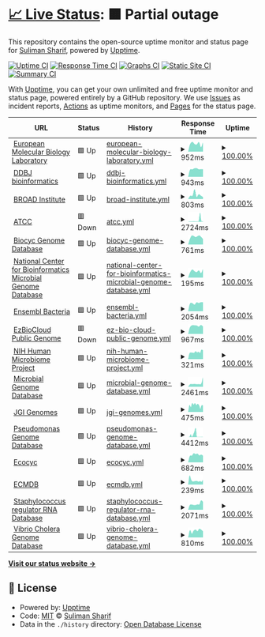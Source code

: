 # [📈 Live Status](https://bacteriadb.com): <!--live status--> **🟧 Partial outage**

This repository contains the open-source uptime monitor and status page for [Suliman Sharif](https://www.sulstice.dev/), powered by [Upptime](https://github.com/upptime/upptime).

[![Uptime CI](https://github.com/Sulstice/Uptime-Bacteria/workflows/Uptime%20CI/badge.svg)](https://github.com/Sulstice/Uptime-Bacteria/actions?query=workflow%3A%22Uptime+CI%22)
[![Response Time CI](https://github.com/Sulstice/Uptime-Bacteria/workflows/Response%20Time%20CI/badge.svg)](https://github.com/Sulstice/Uptime-Bacteria/actions?query=workflow%3A%22Response+Time+CI%22)
[![Graphs CI](https://github.com/Sulstice/Uptime-Bacteria/workflows/Graphs%20CI/badge.svg)](https://github.com/Sulstice/Uptime-Bacteria/actions?query=workflow%3A%22Graphs+CI%22)
[![Static Site CI](https://github.com/Sulstice/Uptime-Bacteria/workflows/Static%20Site%20CI/badge.svg)](https://github.com/Sulstice/Uptime-Bacteria/actions?query=workflow%3A%22Static+Site+CI%22)
[![Summary CI](https://github.com/Sulstice/Uptime-Bacteria/workflows/Summary%20CI/badge.svg)](https://github.com/Sulstice/Uptime-Bacteria/actions?query=workflow%3A%22Summary+CI%22)

With [Upptime](https://upptime.js.org), you can get your own unlimited and free uptime monitor and status page, powered entirely by a GitHub repository. We use [Issues](https://github.com/Sulstice/Uptime-Bacteria/issues) as incident reports, [Actions](https://github.com/Sulstice/Uptime-Bacteria/actions) as uptime monitors, and [Pages](https://bacteriadb.com) for the status page.

<!--start: status pages-->
<!-- This summary is generated by Upptime (https://github.com/upptime/upptime) -->
<!-- Do not edit this manually, your changes will be overwritten -->
<!-- prettier-ignore -->
| URL | Status | History | Response Time | Uptime |
| --- | ------ | ------- | ------------- | ------ |
| <img alt="" src="https://icons.duckduckgo.com/ip3/www.ebi.ac.uk.ico" height="13"> [European Molecular Biology Laboratory](https://www.ebi.ac.uk/) | 🟩 Up | [european-molecular-biology-laboratory.yml](https://github.com/Sulstice/Uptime-Bacteria/commits/HEAD/history/european-molecular-biology-laboratory.yml) | <details><summary><img alt="Response time graph" src="./graphs/european-molecular-biology-laboratory/response-time-week.png" height="20"> 952ms</summary><br><a href="https://bacteriadb.com/history/european-molecular-biology-laboratory"><img alt="Response time 1127" src="https://img.shields.io/endpoint?url=https%3A%2F%2Fraw.githubusercontent.com%2FSulstice%2FUptime-Bacteria%2FHEAD%2Fapi%2Feuropean-molecular-biology-laboratory%2Fresponse-time.json"></a><br><a href="https://bacteriadb.com/history/european-molecular-biology-laboratory"><img alt="24-hour response time 1090" src="https://img.shields.io/endpoint?url=https%3A%2F%2Fraw.githubusercontent.com%2FSulstice%2FUptime-Bacteria%2FHEAD%2Fapi%2Feuropean-molecular-biology-laboratory%2Fresponse-time-day.json"></a><br><a href="https://bacteriadb.com/history/european-molecular-biology-laboratory"><img alt="7-day response time 952" src="https://img.shields.io/endpoint?url=https%3A%2F%2Fraw.githubusercontent.com%2FSulstice%2FUptime-Bacteria%2FHEAD%2Fapi%2Feuropean-molecular-biology-laboratory%2Fresponse-time-week.json"></a><br><a href="https://bacteriadb.com/history/european-molecular-biology-laboratory"><img alt="30-day response time 1034" src="https://img.shields.io/endpoint?url=https%3A%2F%2Fraw.githubusercontent.com%2FSulstice%2FUptime-Bacteria%2FHEAD%2Fapi%2Feuropean-molecular-biology-laboratory%2Fresponse-time-month.json"></a><br><a href="https://bacteriadb.com/history/european-molecular-biology-laboratory"><img alt="1-year response time 1130" src="https://img.shields.io/endpoint?url=https%3A%2F%2Fraw.githubusercontent.com%2FSulstice%2FUptime-Bacteria%2FHEAD%2Fapi%2Feuropean-molecular-biology-laboratory%2Fresponse-time-year.json"></a></details> | <details><summary><a href="https://bacteriadb.com/history/european-molecular-biology-laboratory">100.00%</a></summary><a href="https://bacteriadb.com/history/european-molecular-biology-laboratory"><img alt="All-time uptime 100.00%" src="https://img.shields.io/endpoint?url=https%3A%2F%2Fraw.githubusercontent.com%2FSulstice%2FUptime-Bacteria%2FHEAD%2Fapi%2Feuropean-molecular-biology-laboratory%2Fuptime.json"></a><br><a href="https://bacteriadb.com/history/european-molecular-biology-laboratory"><img alt="24-hour uptime 100.00%" src="https://img.shields.io/endpoint?url=https%3A%2F%2Fraw.githubusercontent.com%2FSulstice%2FUptime-Bacteria%2FHEAD%2Fapi%2Feuropean-molecular-biology-laboratory%2Fuptime-day.json"></a><br><a href="https://bacteriadb.com/history/european-molecular-biology-laboratory"><img alt="7-day uptime 100.00%" src="https://img.shields.io/endpoint?url=https%3A%2F%2Fraw.githubusercontent.com%2FSulstice%2FUptime-Bacteria%2FHEAD%2Fapi%2Feuropean-molecular-biology-laboratory%2Fuptime-week.json"></a><br><a href="https://bacteriadb.com/history/european-molecular-biology-laboratory"><img alt="30-day uptime 100.00%" src="https://img.shields.io/endpoint?url=https%3A%2F%2Fraw.githubusercontent.com%2FSulstice%2FUptime-Bacteria%2FHEAD%2Fapi%2Feuropean-molecular-biology-laboratory%2Fuptime-month.json"></a><br><a href="https://bacteriadb.com/history/european-molecular-biology-laboratory"><img alt="1-year uptime 100.00%" src="https://img.shields.io/endpoint?url=https%3A%2F%2Fraw.githubusercontent.com%2FSulstice%2FUptime-Bacteria%2FHEAD%2Fapi%2Feuropean-molecular-biology-laboratory%2Fuptime-year.json"></a></details>
| <img alt="" src="https://icons.duckduckgo.com/ip3/www.ddbj.nig.ac.jp.ico" height="13"> [DDBJ bioinformatics](https://www.ddbj.nig.ac.jp/services/index-e.html) | 🟩 Up | [ddbj-bioinformatics.yml](https://github.com/Sulstice/Uptime-Bacteria/commits/HEAD/history/ddbj-bioinformatics.yml) | <details><summary><img alt="Response time graph" src="./graphs/ddbj-bioinformatics/response-time-week.png" height="20"> 943ms</summary><br><a href="https://bacteriadb.com/history/ddbj-bioinformatics"><img alt="Response time 950" src="https://img.shields.io/endpoint?url=https%3A%2F%2Fraw.githubusercontent.com%2FSulstice%2FUptime-Bacteria%2FHEAD%2Fapi%2Fddbj-bioinformatics%2Fresponse-time.json"></a><br><a href="https://bacteriadb.com/history/ddbj-bioinformatics"><img alt="24-hour response time 915" src="https://img.shields.io/endpoint?url=https%3A%2F%2Fraw.githubusercontent.com%2FSulstice%2FUptime-Bacteria%2FHEAD%2Fapi%2Fddbj-bioinformatics%2Fresponse-time-day.json"></a><br><a href="https://bacteriadb.com/history/ddbj-bioinformatics"><img alt="7-day response time 943" src="https://img.shields.io/endpoint?url=https%3A%2F%2Fraw.githubusercontent.com%2FSulstice%2FUptime-Bacteria%2FHEAD%2Fapi%2Fddbj-bioinformatics%2Fresponse-time-week.json"></a><br><a href="https://bacteriadb.com/history/ddbj-bioinformatics"><img alt="30-day response time 948" src="https://img.shields.io/endpoint?url=https%3A%2F%2Fraw.githubusercontent.com%2FSulstice%2FUptime-Bacteria%2FHEAD%2Fapi%2Fddbj-bioinformatics%2Fresponse-time-month.json"></a><br><a href="https://bacteriadb.com/history/ddbj-bioinformatics"><img alt="1-year response time 949" src="https://img.shields.io/endpoint?url=https%3A%2F%2Fraw.githubusercontent.com%2FSulstice%2FUptime-Bacteria%2FHEAD%2Fapi%2Fddbj-bioinformatics%2Fresponse-time-year.json"></a></details> | <details><summary><a href="https://bacteriadb.com/history/ddbj-bioinformatics">100.00%</a></summary><a href="https://bacteriadb.com/history/ddbj-bioinformatics"><img alt="All-time uptime 100.00%" src="https://img.shields.io/endpoint?url=https%3A%2F%2Fraw.githubusercontent.com%2FSulstice%2FUptime-Bacteria%2FHEAD%2Fapi%2Fddbj-bioinformatics%2Fuptime.json"></a><br><a href="https://bacteriadb.com/history/ddbj-bioinformatics"><img alt="24-hour uptime 100.00%" src="https://img.shields.io/endpoint?url=https%3A%2F%2Fraw.githubusercontent.com%2FSulstice%2FUptime-Bacteria%2FHEAD%2Fapi%2Fddbj-bioinformatics%2Fuptime-day.json"></a><br><a href="https://bacteriadb.com/history/ddbj-bioinformatics"><img alt="7-day uptime 100.00%" src="https://img.shields.io/endpoint?url=https%3A%2F%2Fraw.githubusercontent.com%2FSulstice%2FUptime-Bacteria%2FHEAD%2Fapi%2Fddbj-bioinformatics%2Fuptime-week.json"></a><br><a href="https://bacteriadb.com/history/ddbj-bioinformatics"><img alt="30-day uptime 100.00%" src="https://img.shields.io/endpoint?url=https%3A%2F%2Fraw.githubusercontent.com%2FSulstice%2FUptime-Bacteria%2FHEAD%2Fapi%2Fddbj-bioinformatics%2Fuptime-month.json"></a><br><a href="https://bacteriadb.com/history/ddbj-bioinformatics"><img alt="1-year uptime 100.00%" src="https://img.shields.io/endpoint?url=https%3A%2F%2Fraw.githubusercontent.com%2FSulstice%2FUptime-Bacteria%2FHEAD%2Fapi%2Fddbj-bioinformatics%2Fuptime-year.json"></a></details>
| <img alt="" src="https://icons.duckduckgo.com/ip3/www.broadinstitute.org.ico" height="13"> [BROAD Institute](https://www.broadinstitute.org/data-software-and-tools) | 🟩 Up | [broad-institute.yml](https://github.com/Sulstice/Uptime-Bacteria/commits/HEAD/history/broad-institute.yml) | <details><summary><img alt="Response time graph" src="./graphs/broad-institute/response-time-week.png" height="20"> 803ms</summary><br><a href="https://bacteriadb.com/history/broad-institute"><img alt="Response time 528" src="https://img.shields.io/endpoint?url=https%3A%2F%2Fraw.githubusercontent.com%2FSulstice%2FUptime-Bacteria%2FHEAD%2Fapi%2Fbroad-institute%2Fresponse-time.json"></a><br><a href="https://bacteriadb.com/history/broad-institute"><img alt="24-hour response time 845" src="https://img.shields.io/endpoint?url=https%3A%2F%2Fraw.githubusercontent.com%2FSulstice%2FUptime-Bacteria%2FHEAD%2Fapi%2Fbroad-institute%2Fresponse-time-day.json"></a><br><a href="https://bacteriadb.com/history/broad-institute"><img alt="7-day response time 803" src="https://img.shields.io/endpoint?url=https%3A%2F%2Fraw.githubusercontent.com%2FSulstice%2FUptime-Bacteria%2FHEAD%2Fapi%2Fbroad-institute%2Fresponse-time-week.json"></a><br><a href="https://bacteriadb.com/history/broad-institute"><img alt="30-day response time 579" src="https://img.shields.io/endpoint?url=https%3A%2F%2Fraw.githubusercontent.com%2FSulstice%2FUptime-Bacteria%2FHEAD%2Fapi%2Fbroad-institute%2Fresponse-time-month.json"></a><br><a href="https://bacteriadb.com/history/broad-institute"><img alt="1-year response time 546" src="https://img.shields.io/endpoint?url=https%3A%2F%2Fraw.githubusercontent.com%2FSulstice%2FUptime-Bacteria%2FHEAD%2Fapi%2Fbroad-institute%2Fresponse-time-year.json"></a></details> | <details><summary><a href="https://bacteriadb.com/history/broad-institute">100.00%</a></summary><a href="https://bacteriadb.com/history/broad-institute"><img alt="All-time uptime 100.00%" src="https://img.shields.io/endpoint?url=https%3A%2F%2Fraw.githubusercontent.com%2FSulstice%2FUptime-Bacteria%2FHEAD%2Fapi%2Fbroad-institute%2Fuptime.json"></a><br><a href="https://bacteriadb.com/history/broad-institute"><img alt="24-hour uptime 100.00%" src="https://img.shields.io/endpoint?url=https%3A%2F%2Fraw.githubusercontent.com%2FSulstice%2FUptime-Bacteria%2FHEAD%2Fapi%2Fbroad-institute%2Fuptime-day.json"></a><br><a href="https://bacteriadb.com/history/broad-institute"><img alt="7-day uptime 100.00%" src="https://img.shields.io/endpoint?url=https%3A%2F%2Fraw.githubusercontent.com%2FSulstice%2FUptime-Bacteria%2FHEAD%2Fapi%2Fbroad-institute%2Fuptime-week.json"></a><br><a href="https://bacteriadb.com/history/broad-institute"><img alt="30-day uptime 100.00%" src="https://img.shields.io/endpoint?url=https%3A%2F%2Fraw.githubusercontent.com%2FSulstice%2FUptime-Bacteria%2FHEAD%2Fapi%2Fbroad-institute%2Fuptime-month.json"></a><br><a href="https://bacteriadb.com/history/broad-institute"><img alt="1-year uptime 100.00%" src="https://img.shields.io/endpoint?url=https%3A%2F%2Fraw.githubusercontent.com%2FSulstice%2FUptime-Bacteria%2FHEAD%2Fapi%2Fbroad-institute%2Fuptime-year.json"></a></details>
| <img alt="" src="https://icons.duckduckgo.com/ip3/www.atcc.org.ico" height="13"> [ATCC](https://www.atcc.org/resources/application-notes/microbial-genome-databases) | 🟥 Down | [atcc.yml](https://github.com/Sulstice/Uptime-Bacteria/commits/HEAD/history/atcc.yml) | <details><summary><img alt="Response time graph" src="./graphs/atcc/response-time-week.png" height="20"> 2724ms</summary><br><a href="https://bacteriadb.com/history/atcc"><img alt="Response time 1020" src="https://img.shields.io/endpoint?url=https%3A%2F%2Fraw.githubusercontent.com%2FSulstice%2FUptime-Bacteria%2FHEAD%2Fapi%2Fatcc%2Fresponse-time.json"></a><br><a href="https://bacteriadb.com/history/atcc"><img alt="24-hour response time 927" src="https://img.shields.io/endpoint?url=https%3A%2F%2Fraw.githubusercontent.com%2FSulstice%2FUptime-Bacteria%2FHEAD%2Fapi%2Fatcc%2Fresponse-time-day.json"></a><br><a href="https://bacteriadb.com/history/atcc"><img alt="7-day response time 2724" src="https://img.shields.io/endpoint?url=https%3A%2F%2Fraw.githubusercontent.com%2FSulstice%2FUptime-Bacteria%2FHEAD%2Fapi%2Fatcc%2Fresponse-time-week.json"></a><br><a href="https://bacteriadb.com/history/atcc"><img alt="30-day response time 1360" src="https://img.shields.io/endpoint?url=https%3A%2F%2Fraw.githubusercontent.com%2FSulstice%2FUptime-Bacteria%2FHEAD%2Fapi%2Fatcc%2Fresponse-time-month.json"></a><br><a href="https://bacteriadb.com/history/atcc"><img alt="1-year response time 1046" src="https://img.shields.io/endpoint?url=https%3A%2F%2Fraw.githubusercontent.com%2FSulstice%2FUptime-Bacteria%2FHEAD%2Fapi%2Fatcc%2Fresponse-time-year.json"></a></details> | <details><summary><a href="https://bacteriadb.com/history/atcc">100.00%</a></summary><a href="https://bacteriadb.com/history/atcc"><img alt="All-time uptime 100.00%" src="https://img.shields.io/endpoint?url=https%3A%2F%2Fraw.githubusercontent.com%2FSulstice%2FUptime-Bacteria%2FHEAD%2Fapi%2Fatcc%2Fuptime.json"></a><br><a href="https://bacteriadb.com/history/atcc"><img alt="24-hour uptime 100.00%" src="https://img.shields.io/endpoint?url=https%3A%2F%2Fraw.githubusercontent.com%2FSulstice%2FUptime-Bacteria%2FHEAD%2Fapi%2Fatcc%2Fuptime-day.json"></a><br><a href="https://bacteriadb.com/history/atcc"><img alt="7-day uptime 100.00%" src="https://img.shields.io/endpoint?url=https%3A%2F%2Fraw.githubusercontent.com%2FSulstice%2FUptime-Bacteria%2FHEAD%2Fapi%2Fatcc%2Fuptime-week.json"></a><br><a href="https://bacteriadb.com/history/atcc"><img alt="30-day uptime 100.00%" src="https://img.shields.io/endpoint?url=https%3A%2F%2Fraw.githubusercontent.com%2FSulstice%2FUptime-Bacteria%2FHEAD%2Fapi%2Fatcc%2Fuptime-month.json"></a><br><a href="https://bacteriadb.com/history/atcc"><img alt="1-year uptime 100.00%" src="https://img.shields.io/endpoint?url=https%3A%2F%2Fraw.githubusercontent.com%2FSulstice%2FUptime-Bacteria%2FHEAD%2Fapi%2Fatcc%2Fuptime-year.json"></a></details>
| <img alt="" src="https://icons.duckduckgo.com/ip3/biocyc.org.ico" height="13"> [Biocyc Genome Database](https://biocyc.org) | 🟩 Up | [biocyc-genome-database.yml](https://github.com/Sulstice/Uptime-Bacteria/commits/HEAD/history/biocyc-genome-database.yml) | <details><summary><img alt="Response time graph" src="./graphs/biocyc-genome-database/response-time-week.png" height="20"> 761ms</summary><br><a href="https://bacteriadb.com/history/biocyc-genome-database"><img alt="Response time 731" src="https://img.shields.io/endpoint?url=https%3A%2F%2Fraw.githubusercontent.com%2FSulstice%2FUptime-Bacteria%2FHEAD%2Fapi%2Fbiocyc-genome-database%2Fresponse-time.json"></a><br><a href="https://bacteriadb.com/history/biocyc-genome-database"><img alt="24-hour response time 542" src="https://img.shields.io/endpoint?url=https%3A%2F%2Fraw.githubusercontent.com%2FSulstice%2FUptime-Bacteria%2FHEAD%2Fapi%2Fbiocyc-genome-database%2Fresponse-time-day.json"></a><br><a href="https://bacteriadb.com/history/biocyc-genome-database"><img alt="7-day response time 761" src="https://img.shields.io/endpoint?url=https%3A%2F%2Fraw.githubusercontent.com%2FSulstice%2FUptime-Bacteria%2FHEAD%2Fapi%2Fbiocyc-genome-database%2Fresponse-time-week.json"></a><br><a href="https://bacteriadb.com/history/biocyc-genome-database"><img alt="30-day response time 758" src="https://img.shields.io/endpoint?url=https%3A%2F%2Fraw.githubusercontent.com%2FSulstice%2FUptime-Bacteria%2FHEAD%2Fapi%2Fbiocyc-genome-database%2Fresponse-time-month.json"></a><br><a href="https://bacteriadb.com/history/biocyc-genome-database"><img alt="1-year response time 776" src="https://img.shields.io/endpoint?url=https%3A%2F%2Fraw.githubusercontent.com%2FSulstice%2FUptime-Bacteria%2FHEAD%2Fapi%2Fbiocyc-genome-database%2Fresponse-time-year.json"></a></details> | <details><summary><a href="https://bacteriadb.com/history/biocyc-genome-database">100.00%</a></summary><a href="https://bacteriadb.com/history/biocyc-genome-database"><img alt="All-time uptime 100.00%" src="https://img.shields.io/endpoint?url=https%3A%2F%2Fraw.githubusercontent.com%2FSulstice%2FUptime-Bacteria%2FHEAD%2Fapi%2Fbiocyc-genome-database%2Fuptime.json"></a><br><a href="https://bacteriadb.com/history/biocyc-genome-database"><img alt="24-hour uptime 100.00%" src="https://img.shields.io/endpoint?url=https%3A%2F%2Fraw.githubusercontent.com%2FSulstice%2FUptime-Bacteria%2FHEAD%2Fapi%2Fbiocyc-genome-database%2Fuptime-day.json"></a><br><a href="https://bacteriadb.com/history/biocyc-genome-database"><img alt="7-day uptime 100.00%" src="https://img.shields.io/endpoint?url=https%3A%2F%2Fraw.githubusercontent.com%2FSulstice%2FUptime-Bacteria%2FHEAD%2Fapi%2Fbiocyc-genome-database%2Fuptime-week.json"></a><br><a href="https://bacteriadb.com/history/biocyc-genome-database"><img alt="30-day uptime 100.00%" src="https://img.shields.io/endpoint?url=https%3A%2F%2Fraw.githubusercontent.com%2FSulstice%2FUptime-Bacteria%2FHEAD%2Fapi%2Fbiocyc-genome-database%2Fuptime-month.json"></a><br><a href="https://bacteriadb.com/history/biocyc-genome-database"><img alt="1-year uptime 100.00%" src="https://img.shields.io/endpoint?url=https%3A%2F%2Fraw.githubusercontent.com%2FSulstice%2FUptime-Bacteria%2FHEAD%2Fapi%2Fbiocyc-genome-database%2Fuptime-year.json"></a></details>
| <img alt="" src="https://icons.duckduckgo.com/ip3/www.ncbi.nlm.nih.gov.ico" height="13"> [National Center for Bioinformatics Microbial Genome Database](https://www.ncbi.nlm.nih.gov/genome/microbes/) | 🟩 Up | [national-center-for-bioinformatics-microbial-genome-database.yml](https://github.com/Sulstice/Uptime-Bacteria/commits/HEAD/history/national-center-for-bioinformatics-microbial-genome-database.yml) | <details><summary><img alt="Response time graph" src="./graphs/national-center-for-bioinformatics-microbial-genome-database/response-time-week.png" height="20"> 195ms</summary><br><a href="https://bacteriadb.com/history/national-center-for-bioinformatics-microbial-genome-database"><img alt="Response time 1060" src="https://img.shields.io/endpoint?url=https%3A%2F%2Fraw.githubusercontent.com%2FSulstice%2FUptime-Bacteria%2FHEAD%2Fapi%2Fnational-center-for-bioinformatics-microbial-genome-database%2Fresponse-time.json"></a><br><a href="https://bacteriadb.com/history/national-center-for-bioinformatics-microbial-genome-database"><img alt="24-hour response time 253" src="https://img.shields.io/endpoint?url=https%3A%2F%2Fraw.githubusercontent.com%2FSulstice%2FUptime-Bacteria%2FHEAD%2Fapi%2Fnational-center-for-bioinformatics-microbial-genome-database%2Fresponse-time-day.json"></a><br><a href="https://bacteriadb.com/history/national-center-for-bioinformatics-microbial-genome-database"><img alt="7-day response time 195" src="https://img.shields.io/endpoint?url=https%3A%2F%2Fraw.githubusercontent.com%2FSulstice%2FUptime-Bacteria%2FHEAD%2Fapi%2Fnational-center-for-bioinformatics-microbial-genome-database%2Fresponse-time-week.json"></a><br><a href="https://bacteriadb.com/history/national-center-for-bioinformatics-microbial-genome-database"><img alt="30-day response time 1366" src="https://img.shields.io/endpoint?url=https%3A%2F%2Fraw.githubusercontent.com%2FSulstice%2FUptime-Bacteria%2FHEAD%2Fapi%2Fnational-center-for-bioinformatics-microbial-genome-database%2Fresponse-time-month.json"></a><br><a href="https://bacteriadb.com/history/national-center-for-bioinformatics-microbial-genome-database"><img alt="1-year response time 1194" src="https://img.shields.io/endpoint?url=https%3A%2F%2Fraw.githubusercontent.com%2FSulstice%2FUptime-Bacteria%2FHEAD%2Fapi%2Fnational-center-for-bioinformatics-microbial-genome-database%2Fresponse-time-year.json"></a></details> | <details><summary><a href="https://bacteriadb.com/history/national-center-for-bioinformatics-microbial-genome-database">100.00%</a></summary><a href="https://bacteriadb.com/history/national-center-for-bioinformatics-microbial-genome-database"><img alt="All-time uptime 100.00%" src="https://img.shields.io/endpoint?url=https%3A%2F%2Fraw.githubusercontent.com%2FSulstice%2FUptime-Bacteria%2FHEAD%2Fapi%2Fnational-center-for-bioinformatics-microbial-genome-database%2Fuptime.json"></a><br><a href="https://bacteriadb.com/history/national-center-for-bioinformatics-microbial-genome-database"><img alt="24-hour uptime 100.00%" src="https://img.shields.io/endpoint?url=https%3A%2F%2Fraw.githubusercontent.com%2FSulstice%2FUptime-Bacteria%2FHEAD%2Fapi%2Fnational-center-for-bioinformatics-microbial-genome-database%2Fuptime-day.json"></a><br><a href="https://bacteriadb.com/history/national-center-for-bioinformatics-microbial-genome-database"><img alt="7-day uptime 100.00%" src="https://img.shields.io/endpoint?url=https%3A%2F%2Fraw.githubusercontent.com%2FSulstice%2FUptime-Bacteria%2FHEAD%2Fapi%2Fnational-center-for-bioinformatics-microbial-genome-database%2Fuptime-week.json"></a><br><a href="https://bacteriadb.com/history/national-center-for-bioinformatics-microbial-genome-database"><img alt="30-day uptime 100.00%" src="https://img.shields.io/endpoint?url=https%3A%2F%2Fraw.githubusercontent.com%2FSulstice%2FUptime-Bacteria%2FHEAD%2Fapi%2Fnational-center-for-bioinformatics-microbial-genome-database%2Fuptime-month.json"></a><br><a href="https://bacteriadb.com/history/national-center-for-bioinformatics-microbial-genome-database"><img alt="1-year uptime 100.00%" src="https://img.shields.io/endpoint?url=https%3A%2F%2Fraw.githubusercontent.com%2FSulstice%2FUptime-Bacteria%2FHEAD%2Fapi%2Fnational-center-for-bioinformatics-microbial-genome-database%2Fuptime-year.json"></a></details>
| <img alt="" src="https://icons.duckduckgo.com/ip3/bacteria.ensembl.org.ico" height="13"> [Ensembl Bacteria](https://bacteria.ensembl.org/species.html) | 🟩 Up | [ensembl-bacteria.yml](https://github.com/Sulstice/Uptime-Bacteria/commits/HEAD/history/ensembl-bacteria.yml) | <details><summary><img alt="Response time graph" src="./graphs/ensembl-bacteria/response-time-week.png" height="20"> 2054ms</summary><br><a href="https://bacteriadb.com/history/ensembl-bacteria"><img alt="Response time 2026" src="https://img.shields.io/endpoint?url=https%3A%2F%2Fraw.githubusercontent.com%2FSulstice%2FUptime-Bacteria%2FHEAD%2Fapi%2Fensembl-bacteria%2Fresponse-time.json"></a><br><a href="https://bacteriadb.com/history/ensembl-bacteria"><img alt="24-hour response time 2246" src="https://img.shields.io/endpoint?url=https%3A%2F%2Fraw.githubusercontent.com%2FSulstice%2FUptime-Bacteria%2FHEAD%2Fapi%2Fensembl-bacteria%2Fresponse-time-day.json"></a><br><a href="https://bacteriadb.com/history/ensembl-bacteria"><img alt="7-day response time 2054" src="https://img.shields.io/endpoint?url=https%3A%2F%2Fraw.githubusercontent.com%2FSulstice%2FUptime-Bacteria%2FHEAD%2Fapi%2Fensembl-bacteria%2Fresponse-time-week.json"></a><br><a href="https://bacteriadb.com/history/ensembl-bacteria"><img alt="30-day response time 2656" src="https://img.shields.io/endpoint?url=https%3A%2F%2Fraw.githubusercontent.com%2FSulstice%2FUptime-Bacteria%2FHEAD%2Fapi%2Fensembl-bacteria%2Fresponse-time-month.json"></a><br><a href="https://bacteriadb.com/history/ensembl-bacteria"><img alt="1-year response time 2115" src="https://img.shields.io/endpoint?url=https%3A%2F%2Fraw.githubusercontent.com%2FSulstice%2FUptime-Bacteria%2FHEAD%2Fapi%2Fensembl-bacteria%2Fresponse-time-year.json"></a></details> | <details><summary><a href="https://bacteriadb.com/history/ensembl-bacteria">100.00%</a></summary><a href="https://bacteriadb.com/history/ensembl-bacteria"><img alt="All-time uptime 100.00%" src="https://img.shields.io/endpoint?url=https%3A%2F%2Fraw.githubusercontent.com%2FSulstice%2FUptime-Bacteria%2FHEAD%2Fapi%2Fensembl-bacteria%2Fuptime.json"></a><br><a href="https://bacteriadb.com/history/ensembl-bacteria"><img alt="24-hour uptime 100.00%" src="https://img.shields.io/endpoint?url=https%3A%2F%2Fraw.githubusercontent.com%2FSulstice%2FUptime-Bacteria%2FHEAD%2Fapi%2Fensembl-bacteria%2Fuptime-day.json"></a><br><a href="https://bacteriadb.com/history/ensembl-bacteria"><img alt="7-day uptime 100.00%" src="https://img.shields.io/endpoint?url=https%3A%2F%2Fraw.githubusercontent.com%2FSulstice%2FUptime-Bacteria%2FHEAD%2Fapi%2Fensembl-bacteria%2Fuptime-week.json"></a><br><a href="https://bacteriadb.com/history/ensembl-bacteria"><img alt="30-day uptime 100.00%" src="https://img.shields.io/endpoint?url=https%3A%2F%2Fraw.githubusercontent.com%2FSulstice%2FUptime-Bacteria%2FHEAD%2Fapi%2Fensembl-bacteria%2Fuptime-month.json"></a><br><a href="https://bacteriadb.com/history/ensembl-bacteria"><img alt="1-year uptime 100.00%" src="https://img.shields.io/endpoint?url=https%3A%2F%2Fraw.githubusercontent.com%2FSulstice%2FUptime-Bacteria%2FHEAD%2Fapi%2Fensembl-bacteria%2Fuptime-year.json"></a></details>
| <img alt="" src="https://icons.duckduckgo.com/ip3/www.ezbiocloud.net.ico" height="13"> [EzBioCloud Public Genome](https://www.ezbiocloud.net/genome/list?tn=Root) | 🟥 Down | [ez-bio-cloud-public-genome.yml](https://github.com/Sulstice/Uptime-Bacteria/commits/HEAD/history/ez-bio-cloud-public-genome.yml) | <details><summary><img alt="Response time graph" src="./graphs/ez-bio-cloud-public-genome/response-time-week.png" height="20"> 967ms</summary><br><a href="https://bacteriadb.com/history/ez-bio-cloud-public-genome"><img alt="Response time 931" src="https://img.shields.io/endpoint?url=https%3A%2F%2Fraw.githubusercontent.com%2FSulstice%2FUptime-Bacteria%2FHEAD%2Fapi%2Fez-bio-cloud-public-genome%2Fresponse-time.json"></a><br><a href="https://bacteriadb.com/history/ez-bio-cloud-public-genome"><img alt="24-hour response time 897" src="https://img.shields.io/endpoint?url=https%3A%2F%2Fraw.githubusercontent.com%2FSulstice%2FUptime-Bacteria%2FHEAD%2Fapi%2Fez-bio-cloud-public-genome%2Fresponse-time-day.json"></a><br><a href="https://bacteriadb.com/history/ez-bio-cloud-public-genome"><img alt="7-day response time 967" src="https://img.shields.io/endpoint?url=https%3A%2F%2Fraw.githubusercontent.com%2FSulstice%2FUptime-Bacteria%2FHEAD%2Fapi%2Fez-bio-cloud-public-genome%2Fresponse-time-week.json"></a><br><a href="https://bacteriadb.com/history/ez-bio-cloud-public-genome"><img alt="30-day response time 924" src="https://img.shields.io/endpoint?url=https%3A%2F%2Fraw.githubusercontent.com%2FSulstice%2FUptime-Bacteria%2FHEAD%2Fapi%2Fez-bio-cloud-public-genome%2Fresponse-time-month.json"></a><br><a href="https://bacteriadb.com/history/ez-bio-cloud-public-genome"><img alt="1-year response time 919" src="https://img.shields.io/endpoint?url=https%3A%2F%2Fraw.githubusercontent.com%2FSulstice%2FUptime-Bacteria%2FHEAD%2Fapi%2Fez-bio-cloud-public-genome%2Fresponse-time-year.json"></a></details> | <details><summary><a href="https://bacteriadb.com/history/ez-bio-cloud-public-genome">100.00%</a></summary><a href="https://bacteriadb.com/history/ez-bio-cloud-public-genome"><img alt="All-time uptime 100.00%" src="https://img.shields.io/endpoint?url=https%3A%2F%2Fraw.githubusercontent.com%2FSulstice%2FUptime-Bacteria%2FHEAD%2Fapi%2Fez-bio-cloud-public-genome%2Fuptime.json"></a><br><a href="https://bacteriadb.com/history/ez-bio-cloud-public-genome"><img alt="24-hour uptime 100.00%" src="https://img.shields.io/endpoint?url=https%3A%2F%2Fraw.githubusercontent.com%2FSulstice%2FUptime-Bacteria%2FHEAD%2Fapi%2Fez-bio-cloud-public-genome%2Fuptime-day.json"></a><br><a href="https://bacteriadb.com/history/ez-bio-cloud-public-genome"><img alt="7-day uptime 100.00%" src="https://img.shields.io/endpoint?url=https%3A%2F%2Fraw.githubusercontent.com%2FSulstice%2FUptime-Bacteria%2FHEAD%2Fapi%2Fez-bio-cloud-public-genome%2Fuptime-week.json"></a><br><a href="https://bacteriadb.com/history/ez-bio-cloud-public-genome"><img alt="30-day uptime 100.00%" src="https://img.shields.io/endpoint?url=https%3A%2F%2Fraw.githubusercontent.com%2FSulstice%2FUptime-Bacteria%2FHEAD%2Fapi%2Fez-bio-cloud-public-genome%2Fuptime-month.json"></a><br><a href="https://bacteriadb.com/history/ez-bio-cloud-public-genome"><img alt="1-year uptime 100.00%" src="https://img.shields.io/endpoint?url=https%3A%2F%2Fraw.githubusercontent.com%2FSulstice%2FUptime-Bacteria%2FHEAD%2Fapi%2Fez-bio-cloud-public-genome%2Fuptime-year.json"></a></details>
| <img alt="" src="https://icons.duckduckgo.com/ip3/www.hmpdacc.org.ico" height="13"> [NIH Human Microbiome Project](https://www.hmpdacc.org/hmp/) | 🟩 Up | [nih-human-microbiome-project.yml](https://github.com/Sulstice/Uptime-Bacteria/commits/HEAD/history/nih-human-microbiome-project.yml) | <details><summary><img alt="Response time graph" src="./graphs/nih-human-microbiome-project/response-time-week.png" height="20"> 321ms</summary><br><a href="https://bacteriadb.com/history/nih-human-microbiome-project"><img alt="Response time 709" src="https://img.shields.io/endpoint?url=https%3A%2F%2Fraw.githubusercontent.com%2FSulstice%2FUptime-Bacteria%2FHEAD%2Fapi%2Fnih-human-microbiome-project%2Fresponse-time.json"></a><br><a href="https://bacteriadb.com/history/nih-human-microbiome-project"><img alt="24-hour response time 412" src="https://img.shields.io/endpoint?url=https%3A%2F%2Fraw.githubusercontent.com%2FSulstice%2FUptime-Bacteria%2FHEAD%2Fapi%2Fnih-human-microbiome-project%2Fresponse-time-day.json"></a><br><a href="https://bacteriadb.com/history/nih-human-microbiome-project"><img alt="7-day response time 321" src="https://img.shields.io/endpoint?url=https%3A%2F%2Fraw.githubusercontent.com%2FSulstice%2FUptime-Bacteria%2FHEAD%2Fapi%2Fnih-human-microbiome-project%2Fresponse-time-week.json"></a><br><a href="https://bacteriadb.com/history/nih-human-microbiome-project"><img alt="30-day response time 346" src="https://img.shields.io/endpoint?url=https%3A%2F%2Fraw.githubusercontent.com%2FSulstice%2FUptime-Bacteria%2FHEAD%2Fapi%2Fnih-human-microbiome-project%2Fresponse-time-month.json"></a><br><a href="https://bacteriadb.com/history/nih-human-microbiome-project"><img alt="1-year response time 779" src="https://img.shields.io/endpoint?url=https%3A%2F%2Fraw.githubusercontent.com%2FSulstice%2FUptime-Bacteria%2FHEAD%2Fapi%2Fnih-human-microbiome-project%2Fresponse-time-year.json"></a></details> | <details><summary><a href="https://bacteriadb.com/history/nih-human-microbiome-project">100.00%</a></summary><a href="https://bacteriadb.com/history/nih-human-microbiome-project"><img alt="All-time uptime 100.00%" src="https://img.shields.io/endpoint?url=https%3A%2F%2Fraw.githubusercontent.com%2FSulstice%2FUptime-Bacteria%2FHEAD%2Fapi%2Fnih-human-microbiome-project%2Fuptime.json"></a><br><a href="https://bacteriadb.com/history/nih-human-microbiome-project"><img alt="24-hour uptime 100.00%" src="https://img.shields.io/endpoint?url=https%3A%2F%2Fraw.githubusercontent.com%2FSulstice%2FUptime-Bacteria%2FHEAD%2Fapi%2Fnih-human-microbiome-project%2Fuptime-day.json"></a><br><a href="https://bacteriadb.com/history/nih-human-microbiome-project"><img alt="7-day uptime 100.00%" src="https://img.shields.io/endpoint?url=https%3A%2F%2Fraw.githubusercontent.com%2FSulstice%2FUptime-Bacteria%2FHEAD%2Fapi%2Fnih-human-microbiome-project%2Fuptime-week.json"></a><br><a href="https://bacteriadb.com/history/nih-human-microbiome-project"><img alt="30-day uptime 100.00%" src="https://img.shields.io/endpoint?url=https%3A%2F%2Fraw.githubusercontent.com%2FSulstice%2FUptime-Bacteria%2FHEAD%2Fapi%2Fnih-human-microbiome-project%2Fuptime-month.json"></a><br><a href="https://bacteriadb.com/history/nih-human-microbiome-project"><img alt="1-year uptime 100.00%" src="https://img.shields.io/endpoint?url=https%3A%2F%2Fraw.githubusercontent.com%2FSulstice%2FUptime-Bacteria%2FHEAD%2Fapi%2Fnih-human-microbiome-project%2Fuptime-year.json"></a></details>
| <img alt="" src="https://icons.duckduckgo.com/ip3/mbgd.nibb.ac.jp.ico" height="13"> [Microbial Genome Database](https://mbgd.nibb.ac.jp/) | 🟩 Up | [microbial-genome-database.yml](https://github.com/Sulstice/Uptime-Bacteria/commits/HEAD/history/microbial-genome-database.yml) | <details><summary><img alt="Response time graph" src="./graphs/microbial-genome-database/response-time-week.png" height="20"> 2461ms</summary><br><a href="https://bacteriadb.com/history/microbial-genome-database"><img alt="Response time 1828" src="https://img.shields.io/endpoint?url=https%3A%2F%2Fraw.githubusercontent.com%2FSulstice%2FUptime-Bacteria%2FHEAD%2Fapi%2Fmicrobial-genome-database%2Fresponse-time.json"></a><br><a href="https://bacteriadb.com/history/microbial-genome-database"><img alt="24-hour response time 6470" src="https://img.shields.io/endpoint?url=https%3A%2F%2Fraw.githubusercontent.com%2FSulstice%2FUptime-Bacteria%2FHEAD%2Fapi%2Fmicrobial-genome-database%2Fresponse-time-day.json"></a><br><a href="https://bacteriadb.com/history/microbial-genome-database"><img alt="7-day response time 2461" src="https://img.shields.io/endpoint?url=https%3A%2F%2Fraw.githubusercontent.com%2FSulstice%2FUptime-Bacteria%2FHEAD%2Fapi%2Fmicrobial-genome-database%2Fresponse-time-week.json"></a><br><a href="https://bacteriadb.com/history/microbial-genome-database"><img alt="30-day response time 2016" src="https://img.shields.io/endpoint?url=https%3A%2F%2Fraw.githubusercontent.com%2FSulstice%2FUptime-Bacteria%2FHEAD%2Fapi%2Fmicrobial-genome-database%2Fresponse-time-month.json"></a><br><a href="https://bacteriadb.com/history/microbial-genome-database"><img alt="1-year response time 1869" src="https://img.shields.io/endpoint?url=https%3A%2F%2Fraw.githubusercontent.com%2FSulstice%2FUptime-Bacteria%2FHEAD%2Fapi%2Fmicrobial-genome-database%2Fresponse-time-year.json"></a></details> | <details><summary><a href="https://bacteriadb.com/history/microbial-genome-database">100.00%</a></summary><a href="https://bacteriadb.com/history/microbial-genome-database"><img alt="All-time uptime 100.00%" src="https://img.shields.io/endpoint?url=https%3A%2F%2Fraw.githubusercontent.com%2FSulstice%2FUptime-Bacteria%2FHEAD%2Fapi%2Fmicrobial-genome-database%2Fuptime.json"></a><br><a href="https://bacteriadb.com/history/microbial-genome-database"><img alt="24-hour uptime 100.00%" src="https://img.shields.io/endpoint?url=https%3A%2F%2Fraw.githubusercontent.com%2FSulstice%2FUptime-Bacteria%2FHEAD%2Fapi%2Fmicrobial-genome-database%2Fuptime-day.json"></a><br><a href="https://bacteriadb.com/history/microbial-genome-database"><img alt="7-day uptime 100.00%" src="https://img.shields.io/endpoint?url=https%3A%2F%2Fraw.githubusercontent.com%2FSulstice%2FUptime-Bacteria%2FHEAD%2Fapi%2Fmicrobial-genome-database%2Fuptime-week.json"></a><br><a href="https://bacteriadb.com/history/microbial-genome-database"><img alt="30-day uptime 100.00%" src="https://img.shields.io/endpoint?url=https%3A%2F%2Fraw.githubusercontent.com%2FSulstice%2FUptime-Bacteria%2FHEAD%2Fapi%2Fmicrobial-genome-database%2Fuptime-month.json"></a><br><a href="https://bacteriadb.com/history/microbial-genome-database"><img alt="1-year uptime 100.00%" src="https://img.shields.io/endpoint?url=https%3A%2F%2Fraw.githubusercontent.com%2FSulstice%2FUptime-Bacteria%2FHEAD%2Fapi%2Fmicrobial-genome-database%2Fuptime-year.json"></a></details>
| <img alt="" src="https://icons.duckduckgo.com/ip3/gold.jgi.doe.gov.ico" height="13"> [JGI Genomes](https://gold.jgi.doe.gov/) | 🟩 Up | [jgi-genomes.yml](https://github.com/Sulstice/Uptime-Bacteria/commits/HEAD/history/jgi-genomes.yml) | <details><summary><img alt="Response time graph" src="./graphs/jgi-genomes/response-time-week.png" height="20"> 475ms</summary><br><a href="https://bacteriadb.com/history/jgi-genomes"><img alt="Response time 516" src="https://img.shields.io/endpoint?url=https%3A%2F%2Fraw.githubusercontent.com%2FSulstice%2FUptime-Bacteria%2FHEAD%2Fapi%2Fjgi-genomes%2Fresponse-time.json"></a><br><a href="https://bacteriadb.com/history/jgi-genomes"><img alt="24-hour response time 381" src="https://img.shields.io/endpoint?url=https%3A%2F%2Fraw.githubusercontent.com%2FSulstice%2FUptime-Bacteria%2FHEAD%2Fapi%2Fjgi-genomes%2Fresponse-time-day.json"></a><br><a href="https://bacteriadb.com/history/jgi-genomes"><img alt="7-day response time 475" src="https://img.shields.io/endpoint?url=https%3A%2F%2Fraw.githubusercontent.com%2FSulstice%2FUptime-Bacteria%2FHEAD%2Fapi%2Fjgi-genomes%2Fresponse-time-week.json"></a><br><a href="https://bacteriadb.com/history/jgi-genomes"><img alt="30-day response time 479" src="https://img.shields.io/endpoint?url=https%3A%2F%2Fraw.githubusercontent.com%2FSulstice%2FUptime-Bacteria%2FHEAD%2Fapi%2Fjgi-genomes%2Fresponse-time-month.json"></a><br><a href="https://bacteriadb.com/history/jgi-genomes"><img alt="1-year response time 471" src="https://img.shields.io/endpoint?url=https%3A%2F%2Fraw.githubusercontent.com%2FSulstice%2FUptime-Bacteria%2FHEAD%2Fapi%2Fjgi-genomes%2Fresponse-time-year.json"></a></details> | <details><summary><a href="https://bacteriadb.com/history/jgi-genomes">100.00%</a></summary><a href="https://bacteriadb.com/history/jgi-genomes"><img alt="All-time uptime 100.00%" src="https://img.shields.io/endpoint?url=https%3A%2F%2Fraw.githubusercontent.com%2FSulstice%2FUptime-Bacteria%2FHEAD%2Fapi%2Fjgi-genomes%2Fuptime.json"></a><br><a href="https://bacteriadb.com/history/jgi-genomes"><img alt="24-hour uptime 100.00%" src="https://img.shields.io/endpoint?url=https%3A%2F%2Fraw.githubusercontent.com%2FSulstice%2FUptime-Bacteria%2FHEAD%2Fapi%2Fjgi-genomes%2Fuptime-day.json"></a><br><a href="https://bacteriadb.com/history/jgi-genomes"><img alt="7-day uptime 100.00%" src="https://img.shields.io/endpoint?url=https%3A%2F%2Fraw.githubusercontent.com%2FSulstice%2FUptime-Bacteria%2FHEAD%2Fapi%2Fjgi-genomes%2Fuptime-week.json"></a><br><a href="https://bacteriadb.com/history/jgi-genomes"><img alt="30-day uptime 100.00%" src="https://img.shields.io/endpoint?url=https%3A%2F%2Fraw.githubusercontent.com%2FSulstice%2FUptime-Bacteria%2FHEAD%2Fapi%2Fjgi-genomes%2Fuptime-month.json"></a><br><a href="https://bacteriadb.com/history/jgi-genomes"><img alt="1-year uptime 100.00%" src="https://img.shields.io/endpoint?url=https%3A%2F%2Fraw.githubusercontent.com%2FSulstice%2FUptime-Bacteria%2FHEAD%2Fapi%2Fjgi-genomes%2Fuptime-year.json"></a></details>
| <img alt="" src="https://icons.duckduckgo.com/ip3/www.pseudomonas.com.ico" height="13"> [Pseudomonas Genome Database](https://www.pseudomonas.com/) | 🟩 Up | [pseudomonas-genome-database.yml](https://github.com/Sulstice/Uptime-Bacteria/commits/HEAD/history/pseudomonas-genome-database.yml) | <details><summary><img alt="Response time graph" src="./graphs/pseudomonas-genome-database/response-time-week.png" height="20"> 4412ms</summary><br><a href="https://bacteriadb.com/history/pseudomonas-genome-database"><img alt="Response time 1560" src="https://img.shields.io/endpoint?url=https%3A%2F%2Fraw.githubusercontent.com%2FSulstice%2FUptime-Bacteria%2FHEAD%2Fapi%2Fpseudomonas-genome-database%2Fresponse-time.json"></a><br><a href="https://bacteriadb.com/history/pseudomonas-genome-database"><img alt="24-hour response time 384" src="https://img.shields.io/endpoint?url=https%3A%2F%2Fraw.githubusercontent.com%2FSulstice%2FUptime-Bacteria%2FHEAD%2Fapi%2Fpseudomonas-genome-database%2Fresponse-time-day.json"></a><br><a href="https://bacteriadb.com/history/pseudomonas-genome-database"><img alt="7-day response time 4412" src="https://img.shields.io/endpoint?url=https%3A%2F%2Fraw.githubusercontent.com%2FSulstice%2FUptime-Bacteria%2FHEAD%2Fapi%2Fpseudomonas-genome-database%2Fresponse-time-week.json"></a><br><a href="https://bacteriadb.com/history/pseudomonas-genome-database"><img alt="30-day response time 2197" src="https://img.shields.io/endpoint?url=https%3A%2F%2Fraw.githubusercontent.com%2FSulstice%2FUptime-Bacteria%2FHEAD%2Fapi%2Fpseudomonas-genome-database%2Fresponse-time-month.json"></a><br><a href="https://bacteriadb.com/history/pseudomonas-genome-database"><img alt="1-year response time 1570" src="https://img.shields.io/endpoint?url=https%3A%2F%2Fraw.githubusercontent.com%2FSulstice%2FUptime-Bacteria%2FHEAD%2Fapi%2Fpseudomonas-genome-database%2Fresponse-time-year.json"></a></details> | <details><summary><a href="https://bacteriadb.com/history/pseudomonas-genome-database">100.00%</a></summary><a href="https://bacteriadb.com/history/pseudomonas-genome-database"><img alt="All-time uptime 100.00%" src="https://img.shields.io/endpoint?url=https%3A%2F%2Fraw.githubusercontent.com%2FSulstice%2FUptime-Bacteria%2FHEAD%2Fapi%2Fpseudomonas-genome-database%2Fuptime.json"></a><br><a href="https://bacteriadb.com/history/pseudomonas-genome-database"><img alt="24-hour uptime 100.00%" src="https://img.shields.io/endpoint?url=https%3A%2F%2Fraw.githubusercontent.com%2FSulstice%2FUptime-Bacteria%2FHEAD%2Fapi%2Fpseudomonas-genome-database%2Fuptime-day.json"></a><br><a href="https://bacteriadb.com/history/pseudomonas-genome-database"><img alt="7-day uptime 100.00%" src="https://img.shields.io/endpoint?url=https%3A%2F%2Fraw.githubusercontent.com%2FSulstice%2FUptime-Bacteria%2FHEAD%2Fapi%2Fpseudomonas-genome-database%2Fuptime-week.json"></a><br><a href="https://bacteriadb.com/history/pseudomonas-genome-database"><img alt="30-day uptime 100.00%" src="https://img.shields.io/endpoint?url=https%3A%2F%2Fraw.githubusercontent.com%2FSulstice%2FUptime-Bacteria%2FHEAD%2Fapi%2Fpseudomonas-genome-database%2Fuptime-month.json"></a><br><a href="https://bacteriadb.com/history/pseudomonas-genome-database"><img alt="1-year uptime 100.00%" src="https://img.shields.io/endpoint?url=https%3A%2F%2Fraw.githubusercontent.com%2FSulstice%2FUptime-Bacteria%2FHEAD%2Fapi%2Fpseudomonas-genome-database%2Fuptime-year.json"></a></details>
| <img alt="" src="https://icons.duckduckgo.com/ip3/www.ecocyc.org.ico" height="13"> [Ecocyc](https://www.ecocyc.org/) | 🟩 Up | [ecocyc.yml](https://github.com/Sulstice/Uptime-Bacteria/commits/HEAD/history/ecocyc.yml) | <details><summary><img alt="Response time graph" src="./graphs/ecocyc/response-time-week.png" height="20"> 682ms</summary><br><a href="https://bacteriadb.com/history/ecocyc"><img alt="Response time 748" src="https://img.shields.io/endpoint?url=https%3A%2F%2Fraw.githubusercontent.com%2FSulstice%2FUptime-Bacteria%2FHEAD%2Fapi%2Fecocyc%2Fresponse-time.json"></a><br><a href="https://bacteriadb.com/history/ecocyc"><img alt="24-hour response time 604" src="https://img.shields.io/endpoint?url=https%3A%2F%2Fraw.githubusercontent.com%2FSulstice%2FUptime-Bacteria%2FHEAD%2Fapi%2Fecocyc%2Fresponse-time-day.json"></a><br><a href="https://bacteriadb.com/history/ecocyc"><img alt="7-day response time 682" src="https://img.shields.io/endpoint?url=https%3A%2F%2Fraw.githubusercontent.com%2FSulstice%2FUptime-Bacteria%2FHEAD%2Fapi%2Fecocyc%2Fresponse-time-week.json"></a><br><a href="https://bacteriadb.com/history/ecocyc"><img alt="30-day response time 1097" src="https://img.shields.io/endpoint?url=https%3A%2F%2Fraw.githubusercontent.com%2FSulstice%2FUptime-Bacteria%2FHEAD%2Fapi%2Fecocyc%2Fresponse-time-month.json"></a><br><a href="https://bacteriadb.com/history/ecocyc"><img alt="1-year response time 745" src="https://img.shields.io/endpoint?url=https%3A%2F%2Fraw.githubusercontent.com%2FSulstice%2FUptime-Bacteria%2FHEAD%2Fapi%2Fecocyc%2Fresponse-time-year.json"></a></details> | <details><summary><a href="https://bacteriadb.com/history/ecocyc">100.00%</a></summary><a href="https://bacteriadb.com/history/ecocyc"><img alt="All-time uptime 100.00%" src="https://img.shields.io/endpoint?url=https%3A%2F%2Fraw.githubusercontent.com%2FSulstice%2FUptime-Bacteria%2FHEAD%2Fapi%2Fecocyc%2Fuptime.json"></a><br><a href="https://bacteriadb.com/history/ecocyc"><img alt="24-hour uptime 100.00%" src="https://img.shields.io/endpoint?url=https%3A%2F%2Fraw.githubusercontent.com%2FSulstice%2FUptime-Bacteria%2FHEAD%2Fapi%2Fecocyc%2Fuptime-day.json"></a><br><a href="https://bacteriadb.com/history/ecocyc"><img alt="7-day uptime 100.00%" src="https://img.shields.io/endpoint?url=https%3A%2F%2Fraw.githubusercontent.com%2FSulstice%2FUptime-Bacteria%2FHEAD%2Fapi%2Fecocyc%2Fuptime-week.json"></a><br><a href="https://bacteriadb.com/history/ecocyc"><img alt="30-day uptime 100.00%" src="https://img.shields.io/endpoint?url=https%3A%2F%2Fraw.githubusercontent.com%2FSulstice%2FUptime-Bacteria%2FHEAD%2Fapi%2Fecocyc%2Fuptime-month.json"></a><br><a href="https://bacteriadb.com/history/ecocyc"><img alt="1-year uptime 100.00%" src="https://img.shields.io/endpoint?url=https%3A%2F%2Fraw.githubusercontent.com%2FSulstice%2FUptime-Bacteria%2FHEAD%2Fapi%2Fecocyc%2Fuptime-year.json"></a></details>
| <img alt="" src="https://icons.duckduckgo.com/ip3/ecmdb.ca.ico" height="13"> [ECMDB](https://ecmdb.ca/) | 🟩 Up | [ecmdb.yml](https://github.com/Sulstice/Uptime-Bacteria/commits/HEAD/history/ecmdb.yml) | <details><summary><img alt="Response time graph" src="./graphs/ecmdb/response-time-week.png" height="20"> 239ms</summary><br><a href="https://bacteriadb.com/history/ecmdb"><img alt="Response time 686" src="https://img.shields.io/endpoint?url=https%3A%2F%2Fraw.githubusercontent.com%2FSulstice%2FUptime-Bacteria%2FHEAD%2Fapi%2Fecmdb%2Fresponse-time.json"></a><br><a href="https://bacteriadb.com/history/ecmdb"><img alt="24-hour response time 322" src="https://img.shields.io/endpoint?url=https%3A%2F%2Fraw.githubusercontent.com%2FSulstice%2FUptime-Bacteria%2FHEAD%2Fapi%2Fecmdb%2Fresponse-time-day.json"></a><br><a href="https://bacteriadb.com/history/ecmdb"><img alt="7-day response time 239" src="https://img.shields.io/endpoint?url=https%3A%2F%2Fraw.githubusercontent.com%2FSulstice%2FUptime-Bacteria%2FHEAD%2Fapi%2Fecmdb%2Fresponse-time-week.json"></a><br><a href="https://bacteriadb.com/history/ecmdb"><img alt="30-day response time 1417" src="https://img.shields.io/endpoint?url=https%3A%2F%2Fraw.githubusercontent.com%2FSulstice%2FUptime-Bacteria%2FHEAD%2Fapi%2Fecmdb%2Fresponse-time-month.json"></a><br><a href="https://bacteriadb.com/history/ecmdb"><img alt="1-year response time 710" src="https://img.shields.io/endpoint?url=https%3A%2F%2Fraw.githubusercontent.com%2FSulstice%2FUptime-Bacteria%2FHEAD%2Fapi%2Fecmdb%2Fresponse-time-year.json"></a></details> | <details><summary><a href="https://bacteriadb.com/history/ecmdb">100.00%</a></summary><a href="https://bacteriadb.com/history/ecmdb"><img alt="All-time uptime 100.00%" src="https://img.shields.io/endpoint?url=https%3A%2F%2Fraw.githubusercontent.com%2FSulstice%2FUptime-Bacteria%2FHEAD%2Fapi%2Fecmdb%2Fuptime.json"></a><br><a href="https://bacteriadb.com/history/ecmdb"><img alt="24-hour uptime 100.00%" src="https://img.shields.io/endpoint?url=https%3A%2F%2Fraw.githubusercontent.com%2FSulstice%2FUptime-Bacteria%2FHEAD%2Fapi%2Fecmdb%2Fuptime-day.json"></a><br><a href="https://bacteriadb.com/history/ecmdb"><img alt="7-day uptime 100.00%" src="https://img.shields.io/endpoint?url=https%3A%2F%2Fraw.githubusercontent.com%2FSulstice%2FUptime-Bacteria%2FHEAD%2Fapi%2Fecmdb%2Fuptime-week.json"></a><br><a href="https://bacteriadb.com/history/ecmdb"><img alt="30-day uptime 100.00%" src="https://img.shields.io/endpoint?url=https%3A%2F%2Fraw.githubusercontent.com%2FSulstice%2FUptime-Bacteria%2FHEAD%2Fapi%2Fecmdb%2Fuptime-month.json"></a><br><a href="https://bacteriadb.com/history/ecmdb"><img alt="1-year uptime 100.00%" src="https://img.shields.io/endpoint?url=https%3A%2F%2Fraw.githubusercontent.com%2FSulstice%2FUptime-Bacteria%2FHEAD%2Fapi%2Fecmdb%2Fuptime-year.json"></a></details>
| <img alt="" src="https://icons.duckduckgo.com/ip3/srd.genouest.org.ico" height="13"> [Staphylococcus regulator RNA Database](http://srd.genouest.org/#) | 🟩 Up | [staphylococcus-regulator-rna-database.yml](https://github.com/Sulstice/Uptime-Bacteria/commits/HEAD/history/staphylococcus-regulator-rna-database.yml) | <details><summary><img alt="Response time graph" src="./graphs/staphylococcus-regulator-rna-database/response-time-week.png" height="20"> 2071ms</summary><br><a href="https://bacteriadb.com/history/staphylococcus-regulator-rna-database"><img alt="Response time 1405" src="https://img.shields.io/endpoint?url=https%3A%2F%2Fraw.githubusercontent.com%2FSulstice%2FUptime-Bacteria%2FHEAD%2Fapi%2Fstaphylococcus-regulator-rna-database%2Fresponse-time.json"></a><br><a href="https://bacteriadb.com/history/staphylococcus-regulator-rna-database"><img alt="24-hour response time 3032" src="https://img.shields.io/endpoint?url=https%3A%2F%2Fraw.githubusercontent.com%2FSulstice%2FUptime-Bacteria%2FHEAD%2Fapi%2Fstaphylococcus-regulator-rna-database%2Fresponse-time-day.json"></a><br><a href="https://bacteriadb.com/history/staphylococcus-regulator-rna-database"><img alt="7-day response time 2071" src="https://img.shields.io/endpoint?url=https%3A%2F%2Fraw.githubusercontent.com%2FSulstice%2FUptime-Bacteria%2FHEAD%2Fapi%2Fstaphylococcus-regulator-rna-database%2Fresponse-time-week.json"></a><br><a href="https://bacteriadb.com/history/staphylococcus-regulator-rna-database"><img alt="30-day response time 1858" src="https://img.shields.io/endpoint?url=https%3A%2F%2Fraw.githubusercontent.com%2FSulstice%2FUptime-Bacteria%2FHEAD%2Fapi%2Fstaphylococcus-regulator-rna-database%2Fresponse-time-month.json"></a><br><a href="https://bacteriadb.com/history/staphylococcus-regulator-rna-database"><img alt="1-year response time 1579" src="https://img.shields.io/endpoint?url=https%3A%2F%2Fraw.githubusercontent.com%2FSulstice%2FUptime-Bacteria%2FHEAD%2Fapi%2Fstaphylococcus-regulator-rna-database%2Fresponse-time-year.json"></a></details> | <details><summary><a href="https://bacteriadb.com/history/staphylococcus-regulator-rna-database">100.00%</a></summary><a href="https://bacteriadb.com/history/staphylococcus-regulator-rna-database"><img alt="All-time uptime 100.00%" src="https://img.shields.io/endpoint?url=https%3A%2F%2Fraw.githubusercontent.com%2FSulstice%2FUptime-Bacteria%2FHEAD%2Fapi%2Fstaphylococcus-regulator-rna-database%2Fuptime.json"></a><br><a href="https://bacteriadb.com/history/staphylococcus-regulator-rna-database"><img alt="24-hour uptime 100.00%" src="https://img.shields.io/endpoint?url=https%3A%2F%2Fraw.githubusercontent.com%2FSulstice%2FUptime-Bacteria%2FHEAD%2Fapi%2Fstaphylococcus-regulator-rna-database%2Fuptime-day.json"></a><br><a href="https://bacteriadb.com/history/staphylococcus-regulator-rna-database"><img alt="7-day uptime 100.00%" src="https://img.shields.io/endpoint?url=https%3A%2F%2Fraw.githubusercontent.com%2FSulstice%2FUptime-Bacteria%2FHEAD%2Fapi%2Fstaphylococcus-regulator-rna-database%2Fuptime-week.json"></a><br><a href="https://bacteriadb.com/history/staphylococcus-regulator-rna-database"><img alt="30-day uptime 100.00%" src="https://img.shields.io/endpoint?url=https%3A%2F%2Fraw.githubusercontent.com%2FSulstice%2FUptime-Bacteria%2FHEAD%2Fapi%2Fstaphylococcus-regulator-rna-database%2Fuptime-month.json"></a><br><a href="https://bacteriadb.com/history/staphylococcus-regulator-rna-database"><img alt="1-year uptime 100.00%" src="https://img.shields.io/endpoint?url=https%3A%2F%2Fraw.githubusercontent.com%2FSulstice%2FUptime-Bacteria%2FHEAD%2Fapi%2Fstaphylococcus-regulator-rna-database%2Fuptime-year.json"></a></details>
| <img alt="" src="https://icons.duckduckgo.com/ip3/vibrio.biocyc.org.ico" height="13"> [Vibrio Cholera Genome Database](https://vibrio.biocyc.org/) | 🟩 Up | [vibrio-cholera-genome-database.yml](https://github.com/Sulstice/Uptime-Bacteria/commits/HEAD/history/vibrio-cholera-genome-database.yml) | <details><summary><img alt="Response time graph" src="./graphs/vibrio-cholera-genome-database/response-time-week.png" height="20"> 810ms</summary><br><a href="https://bacteriadb.com/history/vibrio-cholera-genome-database"><img alt="Response time 723" src="https://img.shields.io/endpoint?url=https%3A%2F%2Fraw.githubusercontent.com%2FSulstice%2FUptime-Bacteria%2FHEAD%2Fapi%2Fvibrio-cholera-genome-database%2Fresponse-time.json"></a><br><a href="https://bacteriadb.com/history/vibrio-cholera-genome-database"><img alt="24-hour response time 723" src="https://img.shields.io/endpoint?url=https%3A%2F%2Fraw.githubusercontent.com%2FSulstice%2FUptime-Bacteria%2FHEAD%2Fapi%2Fvibrio-cholera-genome-database%2Fresponse-time-day.json"></a><br><a href="https://bacteriadb.com/history/vibrio-cholera-genome-database"><img alt="7-day response time 810" src="https://img.shields.io/endpoint?url=https%3A%2F%2Fraw.githubusercontent.com%2FSulstice%2FUptime-Bacteria%2FHEAD%2Fapi%2Fvibrio-cholera-genome-database%2Fresponse-time-week.json"></a><br><a href="https://bacteriadb.com/history/vibrio-cholera-genome-database"><img alt="30-day response time 808" src="https://img.shields.io/endpoint?url=https%3A%2F%2Fraw.githubusercontent.com%2FSulstice%2FUptime-Bacteria%2FHEAD%2Fapi%2Fvibrio-cholera-genome-database%2Fresponse-time-month.json"></a><br><a href="https://bacteriadb.com/history/vibrio-cholera-genome-database"><img alt="1-year response time 740" src="https://img.shields.io/endpoint?url=https%3A%2F%2Fraw.githubusercontent.com%2FSulstice%2FUptime-Bacteria%2FHEAD%2Fapi%2Fvibrio-cholera-genome-database%2Fresponse-time-year.json"></a></details> | <details><summary><a href="https://bacteriadb.com/history/vibrio-cholera-genome-database">100.00%</a></summary><a href="https://bacteriadb.com/history/vibrio-cholera-genome-database"><img alt="All-time uptime 100.00%" src="https://img.shields.io/endpoint?url=https%3A%2F%2Fraw.githubusercontent.com%2FSulstice%2FUptime-Bacteria%2FHEAD%2Fapi%2Fvibrio-cholera-genome-database%2Fuptime.json"></a><br><a href="https://bacteriadb.com/history/vibrio-cholera-genome-database"><img alt="24-hour uptime 100.00%" src="https://img.shields.io/endpoint?url=https%3A%2F%2Fraw.githubusercontent.com%2FSulstice%2FUptime-Bacteria%2FHEAD%2Fapi%2Fvibrio-cholera-genome-database%2Fuptime-day.json"></a><br><a href="https://bacteriadb.com/history/vibrio-cholera-genome-database"><img alt="7-day uptime 100.00%" src="https://img.shields.io/endpoint?url=https%3A%2F%2Fraw.githubusercontent.com%2FSulstice%2FUptime-Bacteria%2FHEAD%2Fapi%2Fvibrio-cholera-genome-database%2Fuptime-week.json"></a><br><a href="https://bacteriadb.com/history/vibrio-cholera-genome-database"><img alt="30-day uptime 100.00%" src="https://img.shields.io/endpoint?url=https%3A%2F%2Fraw.githubusercontent.com%2FSulstice%2FUptime-Bacteria%2FHEAD%2Fapi%2Fvibrio-cholera-genome-database%2Fuptime-month.json"></a><br><a href="https://bacteriadb.com/history/vibrio-cholera-genome-database"><img alt="1-year uptime 100.00%" src="https://img.shields.io/endpoint?url=https%3A%2F%2Fraw.githubusercontent.com%2FSulstice%2FUptime-Bacteria%2FHEAD%2Fapi%2Fvibrio-cholera-genome-database%2Fuptime-year.json"></a></details>

<!--end: status pages-->

[**Visit our status website →**](https://bacteriadb.com)

## 📄 License

- Powered by: [Upptime](https://github.com/upptime/upptime)
- Code: [MIT](./LICENSE) © [Suliman Sharif](https://www.sulstice.dev/)
- Data in the `./history` directory: [Open Database License](https://opendatacommons.org/licenses/odbl/1-0/)
